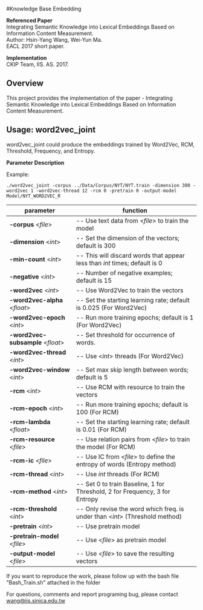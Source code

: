 #Knowledge Base Embedding </br>

**Referenced Paper** </br>
Integrating Semantic Knowledge into Lexical Embeddings Based on Information Content Measurement. </br>
Author: Hsin-Yang Wang, Wei-Yun Ma. </br>
EACL 2017 short paper. </br>

**Implementation** </br>
CKIP Team, IIS. AS. 2017. </br>

Overview
--------
This project provides the implementation of the paper - Integrating Semantic Knowledge into Lexical Embeddings Based on Information Content Measurement. </br>

Usage: word2vec_joint
---------------------
word2vec_joint could produce the embeddings trained by Word2Vec, RCM, Threshold, Frequency, and Entropy. </br>

**Parameter Description** </br>

Example:
```
./word2vec_joint -corpus ../Data/Corpus/NYT/NYT.train -dimension 300 -word2vec 1 -word2vec-thread 12 -rcm 0 -pretrain 0 -output-model Model/NYT_WORD2VEC_R
```
| parameter | function |
|----------|---------|
| **-corpus** <*file*> |                --    Use text data from <*file*> to train the model |
| **-dimension** <*int*> |              --    Set the dimension of the vectors; default is 300 |
| **-min-count** <*int*> |              --    This will discard words that appear less than *int* times; default is 0 |
| **-negative** <*int*> |               --    Number of negative examples; default is 15 |
| **-word2vec** <*int*> |               --    Use Word2Vec to train the vectors |
| **-word2vec-alpha** <*float*> |       --    Set the starting learning rate; default is 0.025 (For Word2Vec) |
| **-word2vec-epoch** <*int*> |         --    Run more training epochs; default is 1 (For Word2Vec) |
| **-word2vec-subsample** <*float*> |   --    Set threshold for occurrence of words. |
| **-word2vec-thread** <*int*> |        --    Use <*int*> threads (For Word2Vec) |
| **-word2vec-window** <*int*> |        --    Set max skip length between words; default is 5 |
| **-rcm** <*int*> |                    --    Use RCM with resource to train the vectors |
| **-rcm-epoch** <*int*> |              --    Run more training epochs; default is 100 (For RCM) |
| **-rcm-lambda** <*float*> |           --    Set the starting learning rate; default is 0.01 (For RCM) |
| **-rcm-resource** <*file*> |          --    Use relation pairs from <*file*> to train the model (For RCM) |
| **-rcm-ic** <*file*> |                --    Use IC from <*file*> to define the entropy of words (Entropy method) |
| **-rcm-thread** <*int*> |             --    Use *int* threads (For RCM)  |
| **-rcm-method** <*int*> |             --    Set 0 to train Baseline, 1 for Threshold, 2 for Frequency, 3 for Entropy |
| **-rcm-threshold** <*int*> |          --    Only revise the word which freq. is under than <*int*> (Threshold method)  </br>
| **-pretrain** <*int*> |               --    Use pretrain model |
| **-pretrain-model** <*file*> |        --    Use <*file*> as pretrain model |
| **-output-model** <*file*> |          --    Use <*file*> to save the resulting vectors |

If you want to reproduce the work, please follow up with the bash file "Bash_Train.sh" attached in the folder </br>

For questions, comments and report programing bug, please contact wang@iis.sinica.edu.tw </br>
